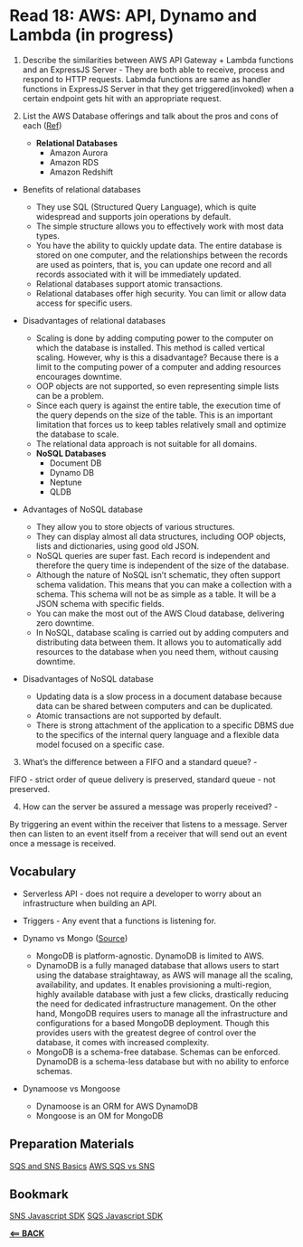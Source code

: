 # Read 18: AWS: API, Dynamo and Lambda (in progress)

1. Describe the similarities between AWS API Gateway + Lambda functions and an ExpressJS Server - 
   They are both able to receive, process and respond to HTTP requests. Labmda functions are same as handler functions in ExpressJS Server in that they get triggered(invoked) when a certain endpoint gets hit with an appropriate request.

2. List the AWS Database offerings and talk about the pros and cons of each
   ([Ref](https://skelia.com/articles/aws-database-services/))
   * **Relational Databases**
     - Amazon Aurora
     - Amazon RDS
     - Amazon Redshift

- Benefits of relational databases
  - They use SQL (Structured Query Language), which is quite widespread and supports join operations by default.
  - The simple structure allows you to effectively work with most data types.
  - You have the ability to quickly update data. The entire database is stored on one computer, and the relationships between the records are used as pointers, that is, you can update one record and all records associated with it will be immediately updated.
  - Relational databases support atomic transactions.
  - Relational databases offer high security. You can limit or allow data access for specific users. 
- Disadvantages of relational databases
  - Scaling is done by adding computing power to the computer on which the database is installed. This method is called vertical scaling. However, why is this a disadvantage? Because there is a limit to the computing power of a computer and adding resources encourages downtime.
  - OOP objects are not supported, so even representing simple lists can be a problem.
  - Since each query is against the entire table, the execution time of the query depends on the size of the table. This is an important limitation that forces us to keep tables relatively small and optimize the database to scale.
  - The relational data approach is not suitable for all domains.
   
   * **NoSQL Databases**
     - Document DB
     - Dynamo DB
     - Neptune
     - QLDB

- Advantages of NoSQL database
  - They allow you to store objects of various structures.
  - They can display almost all data structures, including OOP objects, lists and dictionaries, using good old JSON.
  - NoSQL queries are super fast. Each record is independent and therefore the query time is independent of the size of the database.
  - Although the nature of NoSQL isn’t schematic, they often support schema validation. This means that you can make a collection with a schema. This schema will not be as simple as a table. It will be a JSON schema with specific fields.
  - You can make the most out of the AWS Cloud database, delivering zero downtime.
  - In NoSQL, database scaling is carried out by adding computers and distributing data between them. It allows you to automatically add resources to the database when you need them, without causing downtime.
- Disadvantages of NoSQL database
  - Updating data is a slow process in a document database because data can be shared between computers and can be duplicated.
  - Atomic transactions are not supported by default. 
  - There is strong attachment of the application to a specific DBMS due to the specifics of the internal query language and a flexible data model focused on a specific case.
   
3. What’s the difference between a FIFO and a standard queue? - 

FIFO - strict order of queue delivery is preserved, standard queue - not preserved.

4. How can the server be assured a message was properly received? -  

By triggering an event within the receiver that listens to a message. Server then can listen to an event itself from a receiver that will send out an event once a message is received.

## Vocabulary

- Serverless API - does not require a developer to worry about an infrastructure when building an API.
  
- Triggers - Any event that a functions is listening for. 
  
- Dynamo vs Mongo 
  ([Source](https://www.bmc.com/blogs/mongodb-vs-dynamodb/))
  - MongoDB is platform-agnostic. DynamoDB is limited to AWS.
  - DynamoDB is a fully managed database that allows users to start using the database straightaway, as AWS will manage all the scaling, availability, and updates. It enables provisioning a multi-region, highly available database with just a few clicks, drastically reducing the need for dedicated infrastructure management.
  On the other hand, MongoDB requires users to manage all the infrastructure and configurations for a based MongoDB deployment. Though this provides users with the greatest degree of control over the database, it comes with increased complexity.
  - MongoDB is a schema-free database. Schemas can be enforced. DynamoDB is a schema-less database but with no ability to enforce schemas.

- Dynamoose vs Mongoose
  - Dynamoose is an ORM for AWS DynamoDB
  - Mongoose is an OM for MongoDB

## Preparation Materials

[SQS and SNS Basics](https://www.youtube.com/watch?v=UesxWuZMZqI)
[AWS SQS vs SNS](https://medium.com/awesome-cloud/aws-difference-between-sqs-and-sns-61a397bf76c5)

## Bookmark

[SNS Javascript SDK](https://docs.aws.amazon.com/AWSJavaScriptSDK/latest/AWS/SNS.html)
[SQS Javascript SDK](https://docs.aws.amazon.com/AWSJavaScriptSDK/latest/AWS/SQS.html)

[**<== BACK**](401-toc.md)

